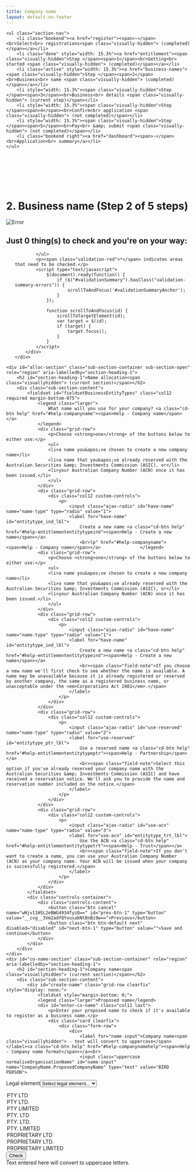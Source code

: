 ```yaml
---
title: Company name
layout: default-no-footer
---
```


<style>
	input[disabled] {
		text-transform: none;
		font-style: italic;
		font-weight: 300;
	}
</style>
<div class="progress-container" style="padding-bottom: 85px">
	<div class="progress-bar">
		<span id="progress-percent" role="progressbar" aria-valuetext="step 3 of 5 steps" style="width:32%"></span>
	</div><!-- meter -->

	<ul class="section-nav">
		<li class="bookend"><a href="register"><span>‹</span><br>Select<br> registrations<span class="visually-hidden"> (completed)</span></a></li>
		<li class="done" style="width: 15.3%"><a href="entitlement"><span class="visually-hidden">Step </span><span>1</span><br>Getting<br> started <span class="visually-hidden"> (completed)</span></a></li>
		<li class="active" style="width: 15.3%"><a href="business-names"><span class="visually-hidden">Step </span><span>2</span><br>Business<br> name <span class="visually-hidden"> (completed)</span></a></li>
		<li style="width: 15.3%"><span class="visually-hidden">Step </span><span>3</span><br>Business<br> details <span class="visually-hidden"> (current step)</span></li>
		<li style="width: 15.3%"><span class="visually-hidden">Step </span><span>4</span><br>Confirm<br> application <span class="visually-hidden"> (not completed)</span></li>
		<li style="width: 15.3%"><span class="visually-hidden">Step </span><span>5</span><br>Pay<br> &amp; submit <span class="visually-hidden"> (not completed)</span></li>
		<li class="bookend right"><a href="dashboard"><span>›</span><br>Application<br> summary</a></li>
	</ul>
</div>
<main class="wrapper">
    


<h1 id="heading" tabindex="-1">2. Business name <span role="progressbar">(Step 2 of 5 steps)</span></h1>

<form action="/registration/businessname?appId=10303" enctype="multipart/form-data" id="sobrsform" method="post">    <div style="display: none">
        <input name="__RequestVerificationToken" type="hidden" value="MdUPkRfXBebtP91fAs71E8aL3URVNP9KJU5eCmeQLQpEVU0Bh4-8sXTdH0wM3W6hrn9MkPXdCQxyH7RX9Nd1vt3kFtQKI8biF6Gt2t7yQNfT46r9Imz30Tm2XyUyBnhFv5VNC9HRHJxRinBlO0_I0Q2">
        <input id="__c__ApplicationId" name="__c__ApplicationId" type="hidden" value="r8grSNNEkpDh8zxz17LriQ==">
        <input id="__c__isDisplayContentKey" name="__c__isDisplayContentKey" type="hidden" value="YRBk3UFuGeCu5zo+Lao/Qw==">

<input id="__c__Sections_0__View" name="__c__Sections[0].View" type="hidden" value="7DJ8Wdyn+gLGFC6m0H01Jw=="><input id="__c__Sections_0__Title" name="__c__Sections[0].Title" type="hidden" value="ngMmc2IPLQ7DOlkNK1YXNQ=="><input id="__c__Sections_1__View" name="__c__Sections[1].View" type="hidden" value="gVKItIenoyTgG8sPddX+rQ=="><input id="__c__Sections_1__Title" name="__c__Sections[1].Title" type="hidden" value="ULCTZSZXjtsrNwDqwSi+Xg==">
<input id="__c__Registrations_0_" name="__c__Registrations[0]" type="hidden" value="/4pu/HURh44V1/ejVGQIEQ=="><input id="__c__Registrations_1_" name="__c__Registrations[1]" type="hidden" value="Ku6Gy+Kjj+YP2qPJPHJzxQ=="><input id="__c__Registrations_2_" name="__c__Registrations[2]" type="hidden" value="z5GyAIlGkn4RLFR84HSFHg==">    </div>
    <div id="ajax-container-for-businessname">
        <input id="__c__SectionIndexId" name="__c__SectionIndexId" type="hidden" value="BfNQIa39YHWRsVvADavFng==">


<div id="validationSummary" class="validation-summary-valid validation-container clearfix" data-valmsg-summary="true">
    <div class="grid-row">
        <div class="validation-summary-icon">
            <img src="/content/img/ico-alert-red.png" alt="Error">
        </div>
        <div class="validation-message">
            <h2><a id="validationSummaryAnchor" tabindex="-1">Just <span id="validation-error-count">0</span> thing(s) to check and you're on your way:</a>
            </h2>
            <ul class="validation-message-errors">
                

            </ul>
            <p><span class="validation-red">*</span> indicates areas that need to be checked.</p>
            <script type="text/javascript">
                $(document).ready(function() {
                    if ($("#validationSummary").hasClass("validation-summary-errors")) {
                        scrollToAndFocus('#validationSummaryAnchor');
                    }
                });

                function scrollToAndFocus(id) {
                    scrollToTargetElement(id);
                    var target = $(id);
                    if (target) {
                        target.focus();
                    }
                }
            </script>
        </div>
    </div>
</div>


    <div id="alloc-section" class="sub-section-container sub-section-open" role="region" aria-labelledby="section-heading-1">
        <h2 id="section-heading-1">Name allocation<span class="visuallyhidden"> (current section)</span></h2>
		<div class="sub-section-content">
			<fieldset id="fieldsetBusinessEntityTypes" class="col12 required margin-bottom-075">
				<legend class="larger">
					What name will you use for your company? <a class="cd-btn help" href="#help-companyname"><span>Help - Company name</span></a>
				</legend>
				<div class="grid-row">
					<p>Choose <strong>one</strong> of the buttons below to either use:</p>
					<ul>
					<li>a name you&apos;ve chosen to create a new company name</li>
					<li>a name that you&apos;ve already reserved with the Australian Securities &amp; Investments Commission (ASIC), or</li>
					<li>your Australian Company Number (ACN) once it has been issued.</li>
					</ul>
				</div>
				<div class="grid-row">
					<div class="col12 custom-controls">
						<p>
							<input class="ajax-radio" id="have-name" name="name-type" type="radio" value="1">
							<label for="have-name" id="entitytype_ind_lbl">
								Create a new name <a class="cd-btn help" href="#help-entitlemententitytypeind"><span>Help - Create a new name</span></a>
								<br>lp" href="#help-companyname"><span>Help - Company name</span></a>				</legend>
				<div class="grid-row">
					<p>Choose <strong>one</strong> of the buttons below to either use:</p>
					<ul>
					<li>a name you&apos;ve chosen to create a new company name</li>
					<li>a name that you&apos;ve already reserved with the Australian Securities &amp; Investments Commission (ASIC), or</li>
					<li>your Australian Company Number (ACN) once it has been issued.</li>
					</ul>
				</div>
				<div class="grid-row">
					<div class="col12 custom-controls">
						<p>
							<input class="ajax-radio" id="have-name" name="name-type" type="radio" value="1">
							<label for="have-name" id="entitytype_ind_lbl">
								Create a new name <a class="cd-btn help" href="#help-entitlemententitytypeind"><span>Help - Create a new name</span></a>
								<br><span class="field-note">If you choose a new name we'll first check to see whether the name is available. A name may be unavailable because it is already registered or reserved by another company, the same as a registered business name, or unacceptable under the <em>Corporations Act 2001</em>.</span>
							</label>
						</p>
					</div>
				</div>
				<div class="grid-row">
					<div class="col12 custom-controls">
						<p>
							<input class="ajax-radio" id="use-reserved" name="name-type" type="radio" value="2">
							<label for="use-reserved" id="entitytype_ptr_lbl">
								Use a reserved name <a class="cd-btn help" href="#help-entitlemententitytypeptr"><span>Help - Partnership</span></a>
								<br><span class="field-note">Select this option if you've already reserved your company name with the Australian Securities &amp; Investments Commission (ASIC) and have received a reservation notice. We'll ask you to provide the name and reservation number included on the notice.</span>
							</label>
						</p>
					</div>
				</div>
				<div class="grid-row">
					<div class="col12 custom-controls">
						<p>
							<input class="ajax-radio" id="use-acn" name="name-type" type="radio" value="3">
							<label for="use-acn" id="entitytype_trt_lbl">
								Use the ACN <a class="cd-btn help" href="#help-entitlemententitytypetrt"><span>Help - Trust</span></a>
								<br><span class="field-note">If you don't want to create a name, you can use your Australian Company Number (ACN) as your company name. Your ACN will be issued when your company is successfully registered.</span>
							</label>
						</p>
					</div>
				</div>
			</fieldset>
			<div class="controls-container">
				<div class="controls-content">
					<button class="btn cancel" name="wNjv11HSL2eBWG4934fyzQ==" id="prev-btn-1" type="button" value="__cvg__3Vm2adfQYvusabNtBnBi9w==">Previous</button>
					<button class="btn btn-default next" disabled="disabled" id="next-btn-1" type="button" value="">Save and continue</button>
				</div>
			</div>
		</div>
	</div>
    <div id="co-name-section" class="sub-section-container" role="region" aria-labelledby="section-heading-1">
        <h2 id="section-heading-1">Company name<span class="visuallyhidden"> (current section)</span></h2>
		<div class="sub-section-content">			
			<div id="create-name" class="grid-row clearfix" style="display: none;">
				<fieldset style="margin-bottom: 0;">
				<legend class="larger">Proposed name</legend>
				<div id="enter-co-name" class="col11 last">
					<p>Enter your proposed name to check if it's available to register as a business name.</p>
					<div class="card clearfix">
						<div class="form-row">
							<div>
								<label for="name-input">Company name<span class="visuallyhidden"> - text will convert to uppercase</span></label><a class="cd-btn help" href="#help-companynamehelp"><span>Help - Company name format</span></a><br>
								<input class="uppercase normaliseOrganisationName" id="name-input" name="CompanyName.ProposedCompanyName" type="text" value="BIRD PERSON">

<label class="visuallyhidden" for="legal-element">Legal element</label><select id="legal-element" name="CompanyName.NewNameLegalElementId" style="max-width:12em;"><option value="">Select legal element...</option>
<option selected="selected" value="1" selected>PTY LTD</option>
<option value="2">PTY LTD.</option>
<option value="3">PTY LIMITED</option>
<option value="4">PTY. LTD</option>
<option value="5">PTY. LTD.</option>
<option value="6">PTY. LIMITED</option>
<option value="7">PROPRIETARY LTD</option>
<option value="8">PROPRIETARY LTD.</option>
<option value="9">PROPRIETARY LIMITED</option>
</select>
								<button class="btn btn-inline btn-default ajax-button" data-ajax-target="ajax-container-for-businessname" data-busy-message="Searching for Company name" id="search-co-name" name="UBe3XYnW0cDfkvNrWSTsgZ66UPRQnvBd5cx4eevWmyk=" type="button" value="__cvg__EQclQ8ujmkGcz0q1StEHYaZMdR2rve8VVE4QqMcsKwU=">Check</button><br>
								<span  class="field-note">Text entered here will convert to uppercase letters.</span>
							</div>
						</div>
					</div>
				</div>
					<div id="co-search-results" class="col11 last" style="display: none;">
<div class="result-container" style=" margin-bottom: 2em;">
    <div class="result-row">
        <div class="result-cell cell-icon">

                <img src="{{ site.baseurl }}/img/ico-tick-green.png" alt="Success" style="width: 50px !important;">
        </div>
        <div class="result-cell cell-detail">
            <h2>BIRD PERSON PTY LTD</h2>

<blockquote>The name is available to be used as a business name.</blockquote>        </div>
        <div class="result-cell cell-action">
<button class="btn btn-inline btn-default ajax-button no-margin-right" data-ajax-target="ajax-container-for-businessname" id="add-companyname-btn" name="cFN+dlHznQVVGUMNxtPTq/Y85v9g6fnieQ2Dpcc3VU0=" type="button" value="__cvg__PZZycx0H44zNydgxWXBc/ofxZVfvuRgl7EwctEL3ljY=">Add this name</button>                <br>


            <a href="javascript:void(0);" class="smaller ajax-link" data-ajax-action="zDBJ5TQEw7wSW4gqWFMXmzQHd0wECRAw1MksApvCtgU=" data-ajax-value="__cvg__yd03VqC6NwNCvyWyDUnJeLIE1WqDiUSPhQETihmksIBZf/Dc2HHPM6IabROhJ7tN" data-ajax-target="ajax-container-for-businessname">Search for something else</a>
        </div>

    </div>
</div>



<p><strong>Registering a company name doesn't give you exclusive rights over the use of a name. </strong>It's also a good idea to check that the name isn't already a website name or trade mark. </p>

<p>Expand the links below to see available domain names and information on trade marks.</p>


<div style="display: none">
    <input id="ApplicationId" name="ApplicationId" type="hidden" value="10303">
    <input id="DomainSearchName" name="DomainSearchName" type="hidden" value="BIRD PERSON">
</div>
<div class="grid-row clearfix">
    <script type="text/javascript" src="/scripts/pages/shared/domainname.js?v=636463591900468037"></script>
    <div class="col12 last">
        <h3 id="domain-names" style="margin: .5em">
            <a href="javascript:void(0);" style="text-decoration: none !important;"><span class="fa fa-plus"></span> Domain names</a>
        </h3>

    </div>
</div>
<div class="grid-row clearfix">
    <script type="text/javascript" src="/scripts/pages/shared/trademarksearch.js?v=636505673429134240"></script>
    <div class="col12 last">
        <h3 id="trade-marks" style="margin: .5em">
            <a href="javascript:void(0);" style="text-decoration: none !important;"><span class="fa fa-plus"></span> Trade marks</a>
        </h3>
    </div>
</div>

                    </div>
					<div id="co-name-added" class="col11 last padding-bottom-1" style="display: none;">
<div class="cart-container">
    <div class="result-row result-row fade-in fade-in-inherit">
        <div class="result-cell cell-icon">
                <img src="{{ site.baseurl }}/img/ico-tick-green.png" alt="Success" style="width: 50px !important;">
        </div>
        <div class="result-cell cell-detail">
            <h2 id="added-co-name">BIRD PERSON PTY LTD</h2>

<blockquote id="tagline">The name is available to be used as a business name.</blockquote>


        </div>

        <div class="result-cell cell-action">
            
            <a id="deleteCompanyNameLink" class="remove margin-left-075" href="javascript:void(0);">
                <span>Remove</span>
            </a>
        </div>
    </div>

</div>
<div class="result-row">
</div>

<div id="dialogRemoveCompanyName" style="display: none;">
    <h1>Confirm remove</h1>
    <p>Are you sure you want to remove this company name?</p>
    <button class="btn btn-default ajax-button" data-ajax-target="ajax-container-for-businessname" name="z1tOU6MUt9J3vy/3fwHt2wwvV73Fo4UlDX6wNX6HAXs=" type="button" value="__cvg__7SbV06TrfnuMGDUNWKUx0n0EpUAWgFc6FP+D+8N9mnM=">Yes, remove</button>
    <a href="javascript:void(0);" class="margin-left-075" onclick="javascript: $('.vaCloseButton').trigger('click');">Cancel</a>
</div><div id="new-name-warning" class="card clearfix"><p><strong>Please note:</strong> The availability of a proposed name may change before you lodge the form. Check the confirmation and payment pages for changes.</p></div>

				</div>
				</fieldset>
			</div>
			<div id="co-name-reserved" class="grid-row">
				<h3>Reserved name</h3>
				<p>Enter the details of your reserved name, including the reservation number included on the Reservation Notice.</p>
                    <div class="col11 last padding-bottom-1">
                        <div class="grid-row">
                            <div>
                                <label for="CompanyName_ReservationNumber">Reservation number</label>
                            </div>
                            <div>
                                <input id="CompanyName_ReservationNumber" name="CompanyName.ReservationNumber" type="text" value=""><br>
                                <span class="field-note">Must have 9 digits.</span>
                            </div>
                        </div>
                        <div class="grid-row">
                            <div>
                                <label for="CompanyName_ReservedCompanyName">Company name<span class="visuallyhidden"> - text will convert to uppercase</span></label><a class="cd-btn help" href="#help-companynamehelp"><span>Help - Company name format</span></a><br>
                                <input class="uppercase" id="CompanyName_ReservedCompanyName" name="CompanyName.ReservedCompanyName" type="text" value="">
<label class="visuallyhidden" for="CompanyName_ReservedLegalElementId">Legal element</label><select id="CompanyName_ReservedLegalElementId" name="CompanyName.ReservedLegalElementId" style="max-width:12em;"><option value="">Select legal element...</option>
<option value="1">PTY LTD</option>
<option value="2">PTY LTD.</option>
<option value="3">PTY LIMITED</option>
<option value="4">PTY. LTD</option>
<option value="5">PTY. LTD.</option>
<option value="6">PTY. LIMITED</option>
<option value="7">PROPRIETARY LTD</option>
<option value="8">PROPRIETARY LTD.</option>
<option value="9">PROPRIETARY LIMITED</option>
</select><br>
                            <span class="field-note">Text entered here will convert to uppercase letters.</span>
                         </div>
                     </div>
                 </div>
             </div>
			<div id="co-use-acn">
				<h3>Legal element</h3>
				<p>You will use the ACN we issue you with as your Company name. Select the legal element details to be included with your name.</p>
				<div class="grid-row">
					 <div class="col11 last padding-bottom-1">
							<div class="grid-row">
								<div>
									<label for="CompanyName_UseAcnLegalElementId">Legal element</label>
								</div>
								<div>
										<select id="CompanyName_UseAcnLegalElementId" name="CompanyName.UseAcnLegalElementId" style="max-width:12em;"><option value="">Please select...</option>
	<option value="1">PTY LTD</option>
	<option value="2">PTY LTD.</option>
	<option value="3">PTY LIMITED</option>
	<option value="4">PTY. LTD</option>
	<option value="5">PTY. LTD.</option>
	<option value="6">PTY. LIMITED</option>
	<option value="7">PROPRIETARY LTD</option>
	<option value="8">PROPRIETARY LTD.</option>
	<option value="9">PROPRIETARY LIMITED</option>
	</select>
								</div>
							</div>
					 </div>
				 </div>
             </div>
		<div class="controls-container">
			<div class="controls-content">
				<button class="btn cancel" name="wNjv11HSL2eBWG4934fyzQ==" id="prev-btn-2" type="button" value="__cvg__3Vm2adfQYvusabNtBnBi9w==">Previous</button>
				<button class="btn btn-default next" disabled="disabled" id="next-btn-2" type="button" value="">Save and continue</button>
			</div>
		</div>

	</div>
</div>
    <div id="bn-name-section" class="sub-section-container" role="region" aria-labelledby="section-heading-1">
        <h2 id="section-heading-1">Business name<span class="visuallyhidden"> (current section)</span></h2>
		<div class="sub-section-content">
			<p><strong>You don't need to register a business name if it's the same as your company name.</strong> For example, if your company name is Digital Exports Pty Ltd and you want to carry on a business under this name, you don't need to register it as a business name.</p>
			<p>If you want to operate under a different name, then you'll need to register it as a business name.</p>
			<p>Read more about <a href="https://www.business.gov.au/info/plan-and-start/start-your-business/business-and-company-registration/business-name-registration/business-name-trading-names-legal-names" target="_blank">business names, trading names and legal names <span class="visuallyhidden">(opens in new window)</span></a> on business.gov.au.</p>
		<div id="add-bn-question" class="clearfix margin-bottom-075" style="display: none;">
			<div class="grid-row">
				<div class="col11 last">
					<p class="label">Do you need to register any additional business names?</p>
					<div class="radio-toggle">
						<label class="label-left" for="bn-yes"><input id="bn-yes" type="radio" name="bn-question" ><span>Yes</span></label>
						<label class="label-right" for="bn-no"><input id="bn-no" type="radio" name="bn-question"><span>No</span></label>
					</div>
				</div>
			</div>
		</div>
			<div id="names-added" style="display: none;">
				<div class="cart-container">
					<div id="reg-bird" class="result-row fade-in fade-in-inherit" style="display: none;">
						<div class="result-cell cell-icon">
							<img src="{{ site.baseurl }}/img/ico-tick-green.png" alt="Success" style="width: 50px !important">
						</div>
						<div class="result-cell cell-detail">
							<h2>BIRD PERSON <a class="cd-btn help" href="#help-businessnameaddedavailable"><span>Help - Name available</span></a></h2>
							
				Business name added. <blockquote><strong>Note:</strong> The name is the same as your company name.</blockquote>
						</div>
						<div class="result-cell cell-action">
							<label class="visuallyhidden" for="BusinessNames_AddedBusinessNames_0__SelectedPrice">Select duration:</label><select class="registration-duration ajax-option" data-ajax-action="BR63RJhxzvKG6WBEQi/6UXSq76QhlrIJyG4EV/hKiUI=" data-ajax-value="__cvg__sAQJDPSEzYUU1JuBOGCum/9UVKlpOi6njWJMpK/RdotEzs4IamAxF7P7f5J03hHI" id="BusinessNames_AddedBusinessNames_0__SelectedPrice" name="BusinessNames.AddedBusinessNames[0].SelectedPrice"><option selected="selected" value="35">1 year $35</option>
							<option value="82" selected>3 years $82</option>
							</select>                <span class="subtotal">AU $82.00</span>         
							&nbsp;
							<a id="BusinessNames_AddedBusinessNames_0__Remove" class="remove" href="javascript:void(0);" data-ajax-id="2E1yyffxbM77cMN+d3Wu7Q=="><span>Remove</span></a>
						</div>
					</div>
					<div id="reg-phoenix" class="result-row fade-in fade-in-inherit" style="display: none;">
						<div class="result-cell cell-icon">
							<img src="{{ site.baseurl }}/img/ico-tick-green.png" alt="Success" style="width: 50px !important">
						</div>
						<div class="result-cell cell-detail">
							<h2>PHOENIX PERSON <a class="cd-btn help" href="#help-businessnameaddedavailable"><span>Help - Name available</span></a></h2>
							
				Business name added. <blockquote>The name is available to be used as a business name.</blockquote>
						</div>
						<div class="result-cell cell-action">
							<label class="visuallyhidden" for="BusinessNames_AddedBusinessNames_0__SelectedPrice">Select duration:</label><select class="registration-duration ajax-option" data-ajax-action="BR63RJhxzvKG6WBEQi/6UXSq76QhlrIJyG4EV/hKiUI=" data-ajax-value="__cvg__sAQJDPSEzYUU1JuBOGCum/9UVKlpOi6njWJMpK/RdotEzs4IamAxF7P7f5J03hHI" id="BusinessNames_AddedBusinessNames_0__SelectedPrice" name="BusinessNames.AddedBusinessNames[0].SelectedPrice"><option selected="selected" value="35">1 year $35</option>
							<option value="82" selected>3 years $82</option>
							</select>                <span class="subtotal">AU $82.00</span>         
							&nbsp;
							<a id="BusinessNames_AddedBusinessNames_0__Remove" class="remove" href="javascript:void(0);" data-ajax-id="2E1yyffxbM77cMN+d3Wu7Q=="><span>Remove</span></a>
						</div>
					</div> 
					<div id="dialogRemoveBusinessName" style="display: none;">
						<h1>Confirm remove</h1>
						<p>Are you sure you want to remove this business name?</p>
						<button class="btn btn-default ajax-button" data-ajax-target="ajax-container-for-businessname" name="abHW/fUQJkdQx4EOphA4DRhxupo0k+iDz8AzqnOpLts=" type="button" value="__cvg__sOvQZyQHohkAipsyLUjYGBe+6+uBFrvCo/IXriHuDtoU+lACEDnKe+775F/d1z4K">Yes, remove</button>
						<a href="javascript:void(0);" class="margin-left-075" onclick="javascript: $('.vaCloseButton').trigger('click');">Cancel</a>
					</div>
				</div>
				<div id="row-total" class="cart-container">
					<div class="result-row">
						<div class="result-cell cell-total">
							<p>Total: AU $<span id="reg-tot">82</span>.00</p>
						</div>
					</div>
				</div>
			</div>
			<div id="reg-tip" class="registration-tip margin-top-075" style="display: none;">
				<p><strong>Please note</strong>: The availability of a proposed name may change before you lodge the form. Check the confirmation and payment pages for changes.</p>
			</div>

		<div id="business-names" style="display: none;">
			<h3 id="add-bn-heading">Add Business name</h3>			
			<div id="input-bn" class="clearfix">
				<p>Enter your proposed name to check if it's available to register as a business name.</p>
				<div class="card clearfix">
					<div class="form-row">
						<p>
							<label for="bn-text-input">Search for a business name<span class="visuallyhidden"> - text will convert to uppercase</span></label><br>
							<input class="uppercase enter-click-button normaliseOrganisationName" id="bn-text-input" name="BusinessNames.BusinessNameSearchText" type="text" value="BIRD PERSON">
							<button class="btn btn-inline ajax-button" data-ajax-target="ajax-container-for-businessname" data-busy-message="Searching for business name" id="check-bn-btn" name="7KVIUXqyFVicyHfSkLCbUitSRob4nBqS5ycImFOd6Gg=" type="button" value="__cvg__sQN7pFoSVr1LCdQaudROkoWHh18VkNBHpFh0k1WgLcZJY57idkp+lIc3+zyqSGEJ">Check</button>
							<br>
							<span class="field-note">Text entered here will convert to uppercase letters.</span>
						</p>
					</div>
				</div>
			</div>
			<div id="bn-checked" style="display: none;">
				<div class="result-container">
					<div class="result-row">
						<div class="result-cell cell-icon">
							<img src="{{ site.baseurl }}/img/ico-tick-green.png" alt="Success" style="width: 50px !important">
						</div>
						<div class="result-cell cell-detail">
							<h2>PHOENIX PERSON</h2>

			<blockquote>The name is available to be used as a business name.</blockquote>            </div>
						<div class="result-cell cell-action">
			<label class="visuallyhidden" for="BusinessNames_SearchedBusinessName_SelectedPrice">Select duration:</label><select class="registration-duration" id="BusinessNames_SearchedBusinessName_SelectedPrice" name="BusinessNames.SearchedBusinessName.SelectedPrice"><option value="35">1 year $35</option>
			<option value="82" selected>3 year $82</option>
			</select><button class="btn btn-inline btn-default ajax-button no-margin-right" data-ajax-target="ajax-container-for-businessname" id="add-bn-btn" name="s0AM2cEcevWHLPREs3/kBrAQhWSAMvA6193n3FZxZ9Y=" type="button" value="__cvg__JX8ISNbDS8ZJka9hmOcBZzoxVXv0NWscTrKzHKoXBzQ=">Add this name</button>                        <br>
									<a  onclick="clearBNSearch();" href="javascript:void(0);" class="smaller ajax-link" data-ajax-action="dkjvG7xyk/YBGzt9LJvEjhkFvEHCjwx2NUdpoWS6f8w=" data-ajax-value="__cvg__mxiGP8cP8vxMW16f/IVUMho+Ny1/PKfOBzRbXWt6S0Ol4Tfgm4cT/Dc4AP0uuy4B" data-ajax-target="ajax-container-for-businessname">Search for something else</a>
						</div>
					</div>
				</div>
				<p><strong>Registering a business name doesn't give you exclusive rights over the use of a name. </strong>It's also a good idea to check that the name isn't already a website name or trade mark. </p>
				<p>Expand the links below to see available domain names and information on trade marks.</p>
				<div class="col12 last">
					<h3 id="domain-names" style="margin: .25em;">
						<a href="javascript:void(0);" style="text-decoration: none !important;"><span class="fa fa-plus"></span> Domain names</a>
					</h3>
				</div>
				<div class="col12 last">
					<h3 id="domain-names" style="margin: .25em;">
						<a href="javascript:void(0);" style="text-decoration: none !important;"><span class="fa fa-plus"></span> Trade marks</a>
					</h3>
				</div>
			</div>
			<div id="bn-name-clash" style="display: none;">
				<div  class="result-container">
					<div class="result-row">
						<div class="result-cell cell-icon">

								<img src="{{site.baseurl}}/img/ico-exclamation-orange.png" style="width: 50px !important;" alt="Alert">
						</div>
						<div class="result-cell cell-detail">
							<h3>BIRD PERSON</h3>
							<blockquote>You have already added BIRD PERSON PTY LTD as your Company Name.</blockquote>
							<p>You don't need to register a business name if it's the same as your company name.</p>
						</div>
						<div class="result-cell cell-action">
							<button class="btn btn-inline btn-default ajax-button no-margin-right" data-ajax-target="ajax-container-for-businessname" style="width: 220px; margin-bottom: 7px;" id="add-anyway-btn" type="button">Add this name anyway</button><br>
							<button class="btn btn-inline ajax-button no-margin-right" data-ajax-target="ajax-container-for-businessname" id="try-different-btn" style="width: 220px;" type="button">Try a different name</button><br>
							<a href="javascript:void(0);" onclick="cancelBNreg();" class="smaller ajax-link" data-ajax-action="zDBJ5TQEw7wSW4gqWFMXmzQHd0wECRAw1MksApvCtgU=" data-ajax-value="__cvg__yd03VqC6NwNCvyWyDUnJeLIE1WqDiUSPhQETihmksIBZf/Dc2HHPM6IabROhJ7tN" data-ajax-target="ajax-container-for-businessname">I don't need to register a business name</a>
						</div>

					</div>
				</div>
			</div>
		</div>
		<div class="controls-container">
			<div class="controls-content">
				<button class="btn cancel" name="wNjv11HSL2eBWG4934fyzQ==" id="prev-btn-3" type="button" value="__cvg__3Vm2adfQYvusabNtBnBi9w==">Previous</button>
				<button class="btn btn-default next" disabled="disabled" id="next-btn-3" type="button" value="">Save and continue</button>
			</div>
		</div>
	</div>
</div>


    </div>
</form>

</main>
<script>
	$(document).ready(function() {
		$("html, body").animate({
			scrollTop: $("#section-heading-1").offset().top
		}, 200);
		$("input[name=name-type]").click(function() {
			$("#next-btn-1").attr("disabled", false);
			var id = $(this)[0].id;
			$("#next-btn-2").attr("disabled", id==="have-name");
			$("#create-name").toggle(id==="have-name");
			$("#co-name-reserved").toggle(id==="use-reserved");
			$("#co-use-acn").toggle(id==="use-acn");
		});
		$("#next-btn-1").click(function() {
			$("#alloc-section").removeClass("sub-section-open").addClass("sub-section-done");
			$("#co-name-section").addClass("sub-section-open");
			$("html, body").animate({
				scrollTop: $("#co-name-section").offset().top
			}, 200);
		});
		$("#prev-btn-2").click(function() {
			$("#alloc-section").removeClass("sub-section-done").addClass("sub-section-open");
			$("#co-name-section").removeClass("sub-section-open");
			$("html, body").animate({
				scrollTop: $("#alloc-section").offset().top
			}, 200);
		});
		$("#next-btn-2").click(function() {
			$("#co-name-section").removeClass("sub-section-open").addClass("sub-section-done");
			$("#bn-name-section").addClass("sub-section-open");
			$("#add-bn-question").show();
		});
		$("#prev-btn-3").click(function() {
			$("#co-name-section").removeClass("sub-section-done").addClass("sub-section-open");
			$("#bn-name-section").removeClass("sub-section-open");
		});

		$("#search-co-name").click(function() {
			if ($(this).html() === "Check") {
				window.setTimeout(function() {
					$.blockUI({ message: '<p id="loading-status" role="progressbar" aria-valuetext="loading">Searching for Company name <img class="loading-ellipsis" src="{{site.baseurl}}/img/ellipsis.gif" /></p>' });
				}, 1000);
				window.setTimeout(function() {
					$.unblockUI();
					$("#enter-co-name").hide();
					$("#co-search-results").show();
					$("html, body").animate({
						scrollTop: $("#create-name").offset().top
					}, 200);
				}, 3500);
			} else {
				$("#enter-co-name").hide();
				$("#new-name-warning").hide();
				$("#co-name-added").show();
				if ($("#use-reserved").is(":checked")) {
					$("#tagline").html("Reservation number: 555473221");
				} else {
					$("#added-co-name").html("<em>_ _ _&nbsp;&nbsp;_ _ _&nbsp;&nbsp;_ _ _</em>&nbsp;&nbsp;PTY LTD");
					$("#tagline").html("Your ACN will be used as your company name.");
				}
				$("#add-bn-question").show();
				$("html, body").animate({
					scrollTop: $("#add-bn-question").offset().top
				}, 200);
			}
		});
		$("#add-companyname-btn").click(function() {
			$("#co-search-results").hide();
			$("#co-name-added").show();
			$("#new-name-warning").show();
			$("#next-bn-btn").attr("disabled", false);
			$("#next-btn-2").attr("disabled", false);
		});
		$("input[name=bn-question]").click(function() {
			if ($(this)[0].id === "bn-yes") {
				$("#business-names").show();
				$("#bn-text-input").focus();
				$("#next-btn-3").attr("disabled", true);
				$("html, body").animate({
					scrollTop: $("#business-names").offset().top
				}, 200);
			} else {
				$("#business-names").hide();
				$("#next-btn-3").attr("disabled", false);
			}
		});
		$("#check-bn-btn").click(function() {
			window.setTimeout(function() {
				$.blockUI({ message: '<p id="loading-status" role="progressbar" aria-valuetext="loading">Searching for Business name <img class="loading-ellipsis" src="{{site.baseurl}}/img/ellipsis.gif" /></p>' });
			}, 1000);
			window.setTimeout(function() {
				$.unblockUI();
				if ($("#bn-text-input").val() === "BIRD PERSON") {
					$("#input-bn").hide();
					$("#bn-name-clash").show();
				} else {
					$("#input-bn").hide();
					$("#bn-checked").show();
				}
				$("html, body").animate({
					scrollTop: $("#business-names").offset().top
				}, 200);
			}, 3500);
		});
		$("#add-bn-btn").click(function() {
			$("#bn-checked").hide();
			if ($("#names-added").is(":visible")) {
				$("#reg-tot").html("164");
				$("#bn-text-input").val("");
			} else  {
				$("#bn-text-input").val("BIRD PERSON");
			}
			$("#names-added, #reg-phoenix").show();
			$("#reg-tip").show();
			$("#add-bn-heading").html("Add another business name");
			$("#input-bn").show();
			$("#next-btn-3").attr("disabled", false);
			$("#bn-text-input").focus();
			$("html, body").animate({
				scrollTop: $("#names-added").offset().top
			}, 200);
		});
		$("#add-anyway-btn").click(function() {
			$("#bn-name-clash").hide();
			if ($("#names-added").is(":visible")) {
				$("#reg-tot").html("164");
				$("#bn-text-input").val("");
			} else {
				$("#bn-text-input").val("PHOENIX PERSON");
			}
			$("#names-added").show();
			$("#reg-bird").show();
			$("#reg-tip").show();
			$("#add-bn-heading").html("Add another business name");
			$("#input-bn").show();
			$("#next-btn-3").attr("disabled", false);
			$("#bn-text-input").focus();
			$("html, body").animate({
				scrollTop: $("#names-added").offset().top
			}, 200);
		});
		$("#try-different-btn").click(clearBNSearch);
	});
	function clearBNSearch() {
		$("#bn-name-clash").hide();
		$("#bn-checked").hide();
		if (!$("#names-added").is(":visible")) {
			$("#bn-text-input").val($("#bn-text-input").val()==="PHOENIX PERSON"?"BIRD PERSON":"PHOENIX PERSON");
		}
		$("#input-bn").show();
		$("#bn-text-input").focus();
		$("html, body").animate({
			scrollTop: $("#names-added").offset().top
		}, 200);
	}
	
	function cancelBNreg() {
		$("#bn-name-clash").hide();
		$("#bn-text-input").val("PHOENIX PERSON");
		$("#input-bn").show();
		$("#bn-no").click();
	}

</script>
